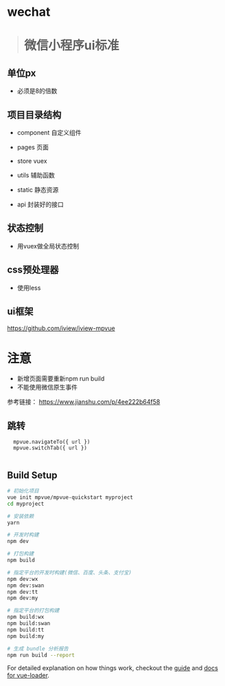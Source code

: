 # wechat

> # 微信小程序ui标准

## 单位px

- 必须是8的倍数

## 项目目录结构

- component 自定义组件

- pages 页面

- store  vuex

- utils 辅助函数

- static 静态资源

- api 封装好的接口

## 状态控制

- 用vuex做全局状态控制

## css预处理器

- 使用less

## ui框架

https://github.com/iview/iview-mpvue

# 注意
- 新增页面需要重新npm  run  build
- 不能使用微信原生事件

参考链接： https://www.jianshu.com/p/4ee222b64f58


## 跳转
```
  mpvue.navigateTo({ url })
  mpvue.switchTab({ url })
  
```


## Build Setup


``` bash
# 初始化项目
vue init mpvue/mpvue-quickstart myproject
cd myproject

# 安装依赖
yarn

# 开发时构建
npm dev

# 打包构建
npm build

# 指定平台的开发时构建(微信、百度、头条、支付宝)
npm dev:wx
npm dev:swan
npm dev:tt
npm dev:my

# 指定平台的打包构建
npm build:wx
npm build:swan
npm build:tt
npm build:my

# 生成 bundle 分析报告
npm run build --report
```

For detailed explanation on how things work, checkout the [guide](http://vuejs-templates.github.io/webpack/) and [docs for vue-loader](http://vuejs.github.io/vue-loader).
